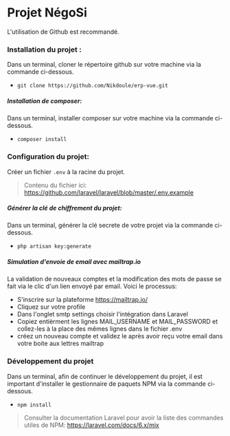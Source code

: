 # Projet NégoSi
L'utilisation de Github est recommandé. 
### Installation du projet :
Dans un terminal, cloner le répertoire github sur votre machine via la commande ci-dessous.
- ``` git clone https://github.com/Nikdoule/erp-vue.git ```
##### Installation de composer:
Dans un terminal, installer composer sur votre machine via la commande ci-dessous.
- ``` composer install ```
### Configuration du projet:
Créer un fichier ```.env``` à la racine du projet.
>Contenu du fichier ici: https://github.com/laravel/laravel/blob/master/.env.example
##### Générer la clé de chiffrement du projet:
Dans un terminal, générer la clé secrete de votre projet via la commande ci-dessous.
- ```php artisan key:generate```
##### Simulation d'envoie de email avec mailtrap.io
La validation de nouveaux comptes et la modification des mots de passe se fait via le clic d'un lien envoyé par email.
Voici le processus:
- S'inscrire sur la plateforme https://mailtrap.io/
- Cliquez sur votre profile
- Dans l'onglet smtp settings choisir l'intégration dans Laravel
- Copiez entièrment les lignes MAIL_USERNAME et MAIL_PASSWORD et collez-les à la place des mêmes lignes dans le fichier .env
- créez un nouveau compte et validez le après avoir reçu votre email dans votre boite aux lettres mailtrap

### Développement du projet
Dans un terminal, afin de continuer le développement du projet, il est important d'installer le gestionnaire de paquets NPM via la commande ci-dessous.
- ``` npm install ```
>Consulter la documentation Laravel pour avoir la liste des commandes utiles de NPM: https://laravel.com/docs/6.x/mix


